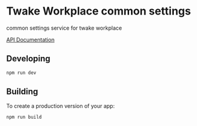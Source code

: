 # Twake Workplace common settings

common settings service for twake workplace

[API Documentation](documentation/README.md)

## Developing

```bash
npm run dev
```

## Building

To create a production version of your app:

```bash
npm run build
```
